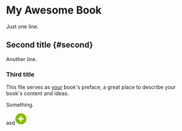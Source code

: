 # My Awesome Book

Just one line.

## Second title {#second}

Another line.

### Third title

This file serves as [your](chapter1.md) book's preface, a great place to describe your book's content and ideas.

Something.

asd[![image](assets/images/add.png)]()

